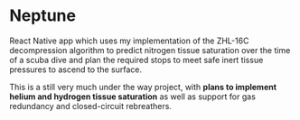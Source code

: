 # Neptune

React Native app which uses my implementation of the ZHL-16C decompression algorithm to predict nitrogen tissue saturation over the time of a scuba dive and plan the required stops to meet safe inert tissue pressures to ascend to the surface.

This is a still very much under the way project, with **plans to implement helium and hydrogen tissue saturation** as well as support for gas redundancy and closed-circuit rebreathers.
